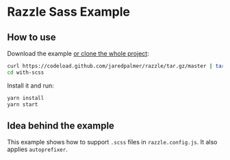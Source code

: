 # Razzle Sass Example

## How to use
Download the example [or clone the whole project](https://github.com/jaredpalmer/razzle.git):

```bash
curl https://codeload.github.com/jaredpalmer/razzle/tar.gz/master | tar -xz --strip=2 razzle-master/examples/with-scss
cd with-scss
```

Install it and run:

```bash
yarn install
yarn start
```

## Idea behind the example
This example shows how to support `.scss` files in `razzle.config.js`. It also applies `autoprefixer`.
